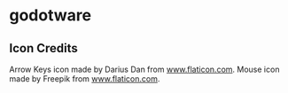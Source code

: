 # godotware

## Icon Credits
Arrow Keys icon made by Darius Dan from www.flaticon.com.
Mouse icon made by Freepik from www.flaticon.com.
